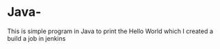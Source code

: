 # Java-
This is simple program in Java to print the Hello World which I created a build a job in jenkins 
